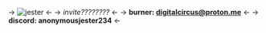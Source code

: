 -> ![jester](https://files.catbox.moe/ct84nw.png) <-
-> *invite????????* <- 
-> **burner: digitalcircus@proton.me** <-
-> **discord: anonymousjester234** <-
